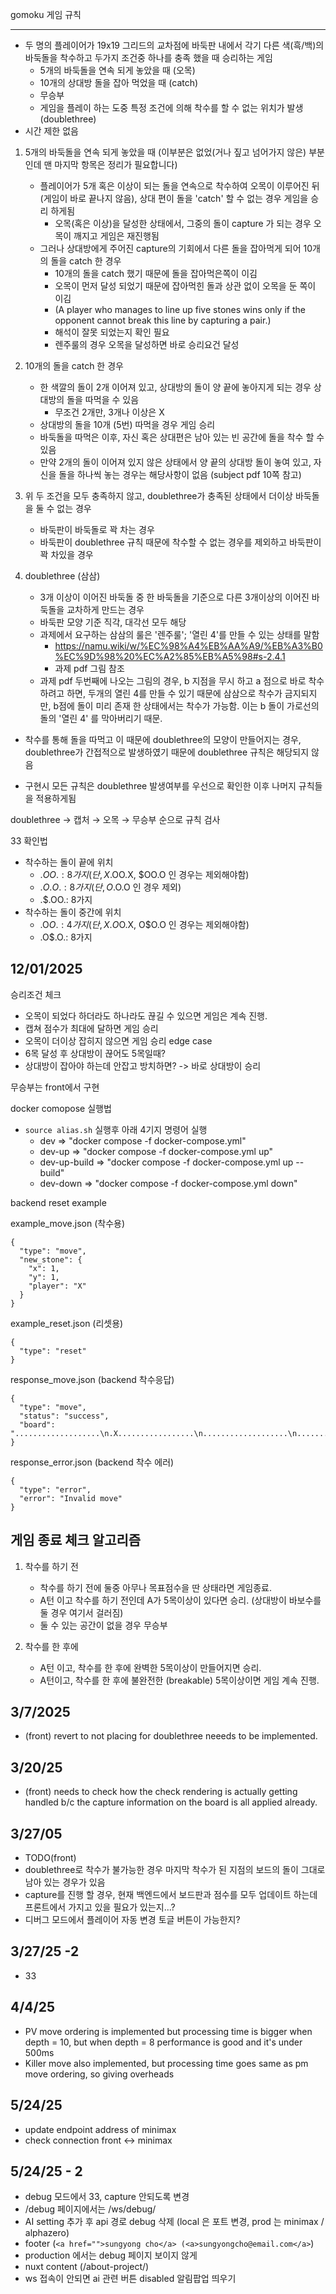 gomoku 게임 규칙

---

- 두 명의 플레이어가 19x19 그리드의 교차점에 바둑판 내에서 각기 다른 색(흑/백)의 바둑돌을 착수하고 두가지 조건중 하나를 충족 했을 때 승리하는 게임
  - 5개의 바둑돌을 연속 되게 놓았을 때 (오목)
  - 10개의 상대방 돌을 잡아 먹었을 때 (catch)
  - 무승부
  - 게임을 플레이 하는 도중 특정 조건에 의해 착수를 할 수 없는 위치가 발생 (doublethree)
- 시간 제한 없음

1. 5개의 바둑돌을 연속 되게 놓았을 때 (이부분은 없었(거나 짚고 넘어가지 않은) 부분인데 맨 마지막 항목은 정리가 필요합니다)

   - 플레이어가 5개 혹은 이상이 되는 돌을 연속으로 착수하여 오목이 이루어진 뒤 (게임이 바로 끝나지 않음), 상대 편이 돌을 'catch' 할 수 없는 경우 게임을 승리 하게됨
     - 오목(혹은 이상)을 달성한 상태에서, 그중의 돌이 capture 가 되는 경우 오목이 깨지고 게임은 재진행됨
   - 그러나 상대방에게 주어진 capture의 기회에서 다른 돌을 잡아먹게 되어 10개의 돌을 catch 한 경우
     - 10개의 돌을 catch 했기 때문에 돌을 잡아먹은쪽이 이김
     - 오목이 먼저 달성 되었기 때문에 잡아먹힌 돌과 상관 없이 오목을 둔 쪽이 이김
     - (A player who manages to line up five stones wins only if the opponent cannot break this line by capturing a pair.)
     - 해석이 잘못 되었는지 확인 필요
     - 렌주룰의 경우 오목을 달성하면 바로 승리요건 달성

2. 10개의 돌을 catch 한 경우

   - 한 색깔의 돌이 2개 이어져 있고, 상대방의 돌이 양 끝에 놓아지게 되는 경우 상대방의 돌을 따먹을 수 있음
     - 무조건 2개만, 3개나 이상은 X
   - 상대방의 돌을 10개 (5번) 따먹을 경우 게임 승리
   - 바둑돌을 따먹은 이후, 자신 혹은 상대편은 남아 있는 빈 공간에 돌을 착수 할 수 있음
   - 만약 2개의 돌이 이어져 있지 않은 상태에서 양 끝의 상대방 돌이 놓여 있고, 자신을 돌을 하나씩 놓는 경우는 해당사항이 없음 (subject pdf 10쪽 참고)

3. 위 두 조건을 모두 충족하지 않고, doublethree가 충족된 상태에서 더이상 바둑돌을 둘 수 없는 경우

   - 바둑판이 바둑돌로 꽉 차는 경우
   - 바둑판이 doublethree 규칙 때문에 착수할 수 없는 경우를 제외하고 바둑판이 꽉 차있을 경우

4. doublethree (삼삼)
   - 3개 이상이 이어진 바둑돌 중 한 바둑돌을 기준으로 다른 3개이상의 이어진 바둑돌을 교차하게 만드는 경우
   - 바둑판 모양 기준 직각, 대각선 모두 해당
   - 과제에서 요구하는 삼삼의 룰은 '렌주룰'; '열린 4'를 만들 수 있는 상태를 말함
     - https://namu.wiki/w/%EC%98%A4%EB%AA%A9/%EB%A3%B0%EC%9D%98%20%EC%A2%85%EB%A5%98#s-2.4.1
     - 과제 pdf 그림 참조
   - 과제 pdf 두번째에 나오는 그림의 경우, b 지점을 무시 하고 a 점으로 바로 착수 하려고 하면, 두개의 열린 4를 만들 수 있기 때문에 삼삼으로 착수가 금지되지만, b점에 돌이 미리 존재 한 상태에서는 착수가 가능함. 이는 b 돌이 가로선의 돌의 '열린 4' 를 막아버리기 때문.

- 착수를 통해 돌을 따먹고 이 때문에 doublethree의 모양이 만들어지는 경우, doublethree가 간접적으로 발생하였기 때문에 doublethree 규칙은 해당되지 않음

- 구현시 모든 규칙은 doublethree 발생여부를 우선으로 확인한 이후 나머지 규칙들을 적용하게됨

doublethree → 캡처 → 오목 → 무승부 순으로 규칙 검사

33 확인법

- 착수하는 돌이 끝에 위치
  - .$OO. : 8가지 (단, X.$OO.X, $OO.O 인 경우는 제외해야함)
  - .$O.O.: 8가지 (단, O.$O.O 인 경우 제외)
  - .$.OO.: 8가지
- 착수하는 돌이 중간에 위치
  - .O$O.: 4가지 (단, X.O$O.X, O$O.O 인 경우는 제외해야함)
  - .O$.O.: 8가지

## 12/01/2025

승리조건 체크

- 오목이 되었다 하더라도 하나라도 끊길 수 있으면 게임은 계속 진행.
- 캡쳐 점수가 최대에 달하면 게임 승리
- 오목이 더이상 잡히지 않으면 게임 승리
  edge case
- 6목 달성 후 상대방이 끊어도 5목일때?
- 상대방이 잡아야 하는데 안잡고 방치하면? -> 바로 상대방이 승리

무승부는 front에서 구현

docker comopose 실행법

- `source alias.sh` 실행후 아래 4기지 명령어 실행
  - dev => "docker compose -f docker-compose.yml"
  - dev-up => "docker compose -f docker-compose.yml up"
  - dev-up-build => "docker compose -f docker-compose.yml up --build"
  - dev-down => "docker compose -f docker-compose.yml down"

backend reset example

example_move.json (착수용)

```
{
  "type": "move",
  "new_stone": {
    "x": 1,
    "y": 1,
    "player": "X"
  }
}
```

example_reset.json (리셋용)

```
{
  "type": "reset"
}
```

response_move.json (backend 착수응답)

```
{
  "type": "move",
  "status": "success",
  "board": "...................\n.X.................\n...................\n...................\n...................\n...................\n...................\n...................\n...................\n...................\n...................\n...................\n...................\n...................\n...................\n...................\n...................\n...................\n...................\n"
}
```

response_error.json (backend 착수 에러)

```
{
  "type": "error",
  "error": "Invalid move"
}
```

## 게임 종료 체크 알고리즘

1. 착수를 하기 전

   - 착수를 하기 전에 둘중 아무나 목표점수을 딴 상태라면 게임종료.
   - A턴 이고 착수를 하기 전인데 A가 5목이상이 있다면 승리. (상대방이 바보수를 둘 경우 여기서 걸러짐)
   - 둘 수 있는 공간이 없을 경우 무승부

2. 착수를 한 후에

   - A턴 이고, 착수를 한 후에 완벽한 5목이상이 만들어지면 승리.
   - A턴이고, 착수를 한 후에 불완전한 (breakable) 5목이상이면 게임 계속 진행.

## 3/7/2025

- (front) revert to not placing for doublethree neeeds to be implemented.

## 3/20/25

- (front) needs to check how the check rendering is actually getting handled b/c the capture information on the board is all applied already.

## 3/27/05

- TODO(front)
- doublethree로 착수가 불가능한 경우 마지막 착수가 된 지점의 보드의 돌이 그대로 남아 있는 경우가 있음
- capture를 진행 할 경우, 현재 백엔드에서 보드판과 점수를 모두 업데이트 하는데 프론트에서 가지고 있을 필요가 있는지...?
- 디버그 모드에서 플레이어 자동 변경 토글 버튼이 가능한지?

## 3/27/25 -2

- 33

## 4/4/25

- PV move ordering is implemented but processing time is bigger when depth = 10, but when depth = 8 performance is good and it's under 500ms
- Killer move also implemented, but processing time goes same as pm move ordering, so giving overheads

## 5/24/25

- update endpoint address of minimax
- check connection front <-> minimax

## 5/24/25 - 2

- debug 모드에서 33, capture 안되도록 변경
- /debug 페이지에서는 /ws/debug/
- AI setting 추가 후 api 경로 debug 삭제 (local 은 포트 변경, prod 는 minimax / alphazero)
- footer (`<a href="">sungyong cho</a> (<a>sungyongcho@email.com</a>`)
- production 에서는 debug 페이지 보이지 않게
- nuxt content (/about-project/)
- ws 접속이 안되면 ai 관련 버튼 disabled 알림팝업 띄우기
